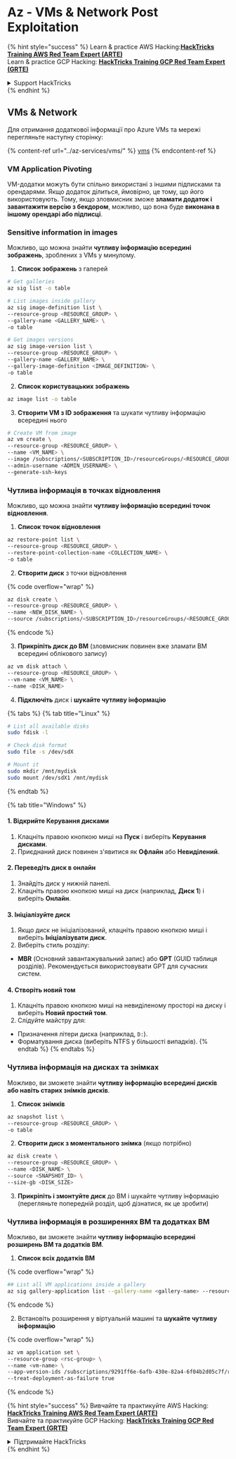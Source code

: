 # Az - VMs & Network Post Exploitation

{% hint style="success" %}
Learn & practice AWS Hacking:<img src="../../../.gitbook/assets/image (1) (1) (1) (1).png" alt="" data-size="line">[**HackTricks Training AWS Red Team Expert (ARTE)**](https://training.hacktricks.xyz/courses/arte)<img src="../../../.gitbook/assets/image (1) (1) (1) (1).png" alt="" data-size="line">\
Learn & practice GCP Hacking: <img src="../../../.gitbook/assets/image (2) (1).png" alt="" data-size="line">[**HackTricks Training GCP Red Team Expert (GRTE)**<img src="../../../.gitbook/assets/image (2) (1).png" alt="" data-size="line">](https://training.hacktricks.xyz/courses/grte)

<details>

<summary>Support HackTricks</summary>

* Check the [**subscription plans**](https://github.com/sponsors/carlospolop)!
* **Join the** 💬 [**Discord group**](https://discord.gg/hRep4RUj7f) or the [**telegram group**](https://t.me/peass) or **follow** us on **Twitter** 🐦 [**@hacktricks\_live**](https://twitter.com/hacktricks_live)**.**
* **Share hacking tricks by submitting PRs to the** [**HackTricks**](https://github.com/carlospolop/hacktricks) and [**HackTricks Cloud**](https://github.com/carlospolop/hacktricks-cloud) github repos.

</details>
{% endhint %}

## VMs & Network

Для отримання додаткової інформації про Azure VMs та мережі перегляньте наступну сторінку:

{% content-ref url="../az-services/vms/" %}
[vms](../az-services/vms/)
{% endcontent-ref %}

### VM Application Pivoting

VM-додатки можуть бути спільно використані з іншими підписками та орендарями. Якщо додаток ділиться, ймовірно, це тому, що його використовують. Тому, якщо зловмисник зможе **зламати додаток і завантажити версію з бекдором**, можливо, що вона буде **виконана в іншому орендарі або підписці**.

### Sensitive information in images

Можливо, що можна знайти **чутливу інформацію всередині зображень**, зроблених з VMs у минулому.

1. **Список зображень** з галерей
```bash
# Get galleries
az sig list -o table

# List images inside gallery
az sig image-definition list \
--resource-group <RESOURCE_GROUP> \
--gallery-name <GALLERY_NAME> \
-o table

# Get images versions
az sig image-version list \
--resource-group <RESOURCE_GROUP> \
--gallery-name <GALLERY_NAME> \
--gallery-image-definition <IMAGE_DEFINITION> \
-o table
```
2. **Список користувацьких зображень**
```bash
az image list -o table
```
3. **Створити VM з ID зображення** та шукати чутливу інформацію всередині нього
```bash
# Create VM from image
az vm create \
--resource-group <RESOURCE_GROUP> \
--name <VM_NAME> \
--image /subscriptions/<SUBSCRIPTION_ID>/resourceGroups/<RESOURCE_GROUP>/providers/Microsoft.Compute/galleries/<GALLERY_NAME>/images/<IMAGE_DEFINITION>/versions/<IMAGE_VERSION> \
--admin-username <ADMIN_USERNAME> \
--generate-ssh-keys
```
### Чутлива інформація в точках відновлення

Можливо, що можна знайти **чутливу інформацію всередині точок відновлення**.

1. **Список точок відновлення**
```bash
az restore-point list \
--resource-group <RESOURCE_GROUP> \
--restore-point-collection-name <COLLECTION_NAME> \
-o table
```
2. **Створити диск** з точки відновлення

{% code overflow="wrap" %}
```bash
az disk create \
--resource-group <RESOURCE_GROUP> \
--name <NEW_DISK_NAME> \
--source /subscriptions/<SUBSCRIPTION_ID>/resourceGroups/<RESOURCE_GROUP>/providers/Microsoft.Compute/restorePointCollections/<COLLECTION_NAME>/restorePoints/<RESTORE_POINT_NAME>
```
{% endcode %}

3. **Прикріпіть диск до ВМ** (зловмисник повинен вже зламати ВМ всередині облікового запису)
```bash
az vm disk attach \
--resource-group <RESOURCE_GROUP> \
--vm-name <VM_NAME> \
--name <DISK_NAME>
```
4. **Підключіть** диск і **шукайте чутливу інформацію**

{% tabs %}
{% tab title="Linux" %}
```bash
# List all available disks
sudo fdisk -l

# Check disk format
sudo file -s /dev/sdX

# Mount it
sudo mkdir /mnt/mydisk
sudo mount /dev/sdX1 /mnt/mydisk
```
{% endtab %}

{% tab title="Windows" %}
#### **1. Відкрийте Керування дисками**

1. Клацніть правою кнопкою миші на **Пуск** і виберіть **Керування дисками**.
2. Приєднаний диск повинен з'явитися як **Офлайн** або **Невиділений**.

#### **2. Переведіть диск в онлайн**

1. Знайдіть диск у нижній панелі.
2. Клацніть правою кнопкою миші на диск (наприклад, **Диск 1**) і виберіть **Онлайн**.

#### **3. Ініціалізуйте диск**

1. Якщо диск не ініціалізований, клацніть правою кнопкою миші і виберіть **Ініціалізувати диск**.
2. Виберіть стиль розділу:
* **MBR** (Основний завантажувальний запис) або **GPT** (GUID таблиця розділів). Рекомендується використовувати GPT для сучасних систем.

#### **4. Створіть новий том**

1. Клацніть правою кнопкою миші на невиділеному просторі на диску і виберіть **Новий простий том**.
2. Слідуйте майстру для:
* Призначення літери диска (наприклад, `D:`).
* Форматування диска (виберіть NTFS у більшості випадків).
{% endtab %}
{% endtabs %}

### Чутлива інформація на дисках та знімках

Можливо, ви зможете знайти **чутливу інформацію всередині дисків або навіть старих знімків дисків**.

1. **Список знімків**
```bash
az snapshot list \
--resource-group <RESOURCE_GROUP> \
-o table
```
2. **Створити диск з моментального знімка** (якщо потрібно)
```bash
az disk create \
--resource-group <RESOURCE_GROUP> \
--name <DISK_NAME> \
--source <SNAPSHOT_ID> \
--size-gb <DISK_SIZE>
```
3. **Прикріпіть і змонтуйте диск** до ВМ і шукайте чутливу інформацію (перегляньте попередній розділ, щоб дізнатися, як це зробити)

### Чутлива інформація в розширеннях ВМ та додатках ВМ

Можливо, ви зможете знайти **чутливу інформацію всередині розширень ВМ та додатків ВМ**.

1. **Список всіх додатків ВМ**

{% code overflow="wrap" %}
```bash
## List all VM applications inside a gallery
az sig gallery-application list --gallery-name <gallery-name> --resource-group <res-group> --output table
```
{% endcode %}

2. Встановіть розширення у віртуальній машині та **шукайте чутливу інформацію**

{% code overflow="wrap" %}
```bash
az vm application set \
--resource-group <rsc-group> \
--name <vm-name> \
--app-version-ids /subscriptions/9291ff6e-6afb-430e-82a4-6f04b2d05c7f/resourceGroups/Resource_Group_1/providers/Microsoft.Compute/galleries/myGallery/applications/myReverseShellApp/versions/1.0.2 \
--treat-deployment-as-failure true
```
{% endcode %}

{% hint style="success" %}
Вивчайте та практикуйте AWS Hacking:<img src="../../../.gitbook/assets/image (1) (1) (1) (1).png" alt="" data-size="line">[**HackTricks Training AWS Red Team Expert (ARTE)**](https://training.hacktricks.xyz/courses/arte)<img src="../../../.gitbook/assets/image (1) (1) (1) (1).png" alt="" data-size="line">\
Вивчайте та практикуйте GCP Hacking: <img src="../../../.gitbook/assets/image (2) (1).png" alt="" data-size="line">[**HackTricks Training GCP Red Team Expert (GRTE)**<img src="../../../.gitbook/assets/image (2) (1).png" alt="" data-size="line">](https://training.hacktricks.xyz/courses/grte)

<details>

<summary>Підтримайте HackTricks</summary>

* Перевірте [**плани підписки**](https://github.com/sponsors/carlospolop)!
* **Приєднуйтесь до** 💬 [**групи Discord**](https://discord.gg/hRep4RUj7f) або [**групи telegram**](https://t.me/peass) або **слідкуйте** за нами в **Twitter** 🐦 [**@hacktricks\_live**](https://twitter.com/hacktricks_live)**.**
* **Діліться хакерськими трюками, надсилаючи PR до** [**HackTricks**](https://github.com/carlospolop/hacktricks) та [**HackTricks Cloud**](https://github.com/carlospolop/hacktricks-cloud) репозиторіїв на github.

</details>
{% endhint %}
